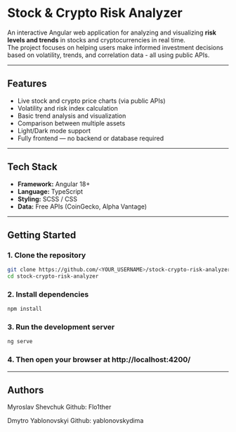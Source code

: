 # Stock & Crypto Risk Analyzer

An interactive Angular web application for analyzing and visualizing **risk levels and trends** in stocks and cryptocurrencies in real time.  
The project focuses on helping users make informed investment decisions based on volatility, trends, and correlation data - all using public APIs.

---

## Features

- Live stock and crypto price charts (via public APIs)
- Volatility and risk index calculation
- Basic trend analysis and visualization
- Сomparison between multiple assets
- Light/Dark mode support
- Fully frontend — no backend or database required

---

## Tech Stack

- **Framework:** Angular 18+
- **Language:** TypeScript
- **Styling:** SCSS / CSS
- **Data:** Free APIs (CoinGecko, Alpha Vantage)

---

## Getting Started

### 1. Clone the repository
```bash
git clone https://github.com/<YOUR_USERNAME>/stock-crypto-risk-analyzer.git
cd stock-crypto-risk-analyzer
```
### 2. Install dependencies
```bash
npm install
```
### 3. Run the development server
```bash
ng serve
```
### 4. Then open your browser at http://localhost:4200/

---

## Authors

Myroslav Shevchuk
Github: Flo1ther

Dmytro Yablonovskyi
Github: yablonovskydima
